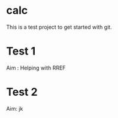 # calc
This is a test project to get started with git.


Test 1
=======
Aim : Helping with RREF



Test 2
=======
Aim: jk